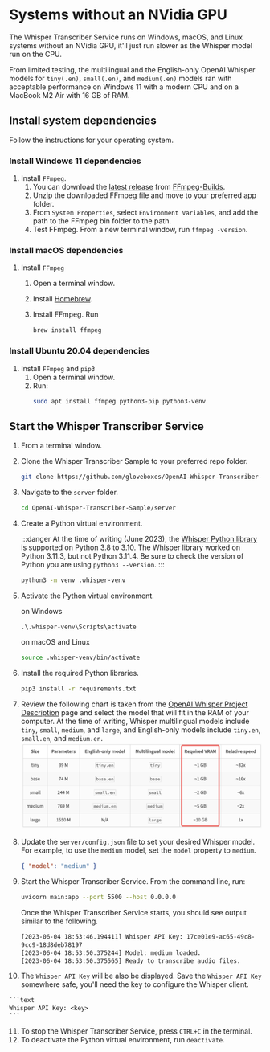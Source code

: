 # Systems without an NVidia GPU

The Whisper Transcriber Service runs on Windows, macOS, and Linux systems without an NVidia GPU, it'll just run slower as the Whisper model run on the CPU.

From limited testing, the multilingual and the English-only OpenAI Whisper models for `tiny(.en)`, `small(.en)`, and `medium(.en)` models ran with acceptable performance on Windows 11 with a modern CPU and on a MacBook M2 Air with 16 GB of RAM.

## Install system dependencies

Follow the instructions for your operating system.

### Install Windows 11 dependencies

1. Install `FFmpeg`.
   1. You can download the [latest release](https://github.com/BtbN/FFmpeg-Builds/releases/download/latest/ffmpeg-master-latest-win64-gpl.zip) from [FFmpeg-Builds](https://github.com/BtbN/FFmpeg-Builds/releases).
   2. Unzip the downloaded FFmpeg file and move to your preferred app folder.
   3. From `System Properties`, select `Environment Variables`, and add the path to the FFmpeg bin folder to the path.
   4. Test FFmpeg. From a new terminal window, run `ffmpeg -version`.

### Install macOS dependencies

1. Install `FFmpeg`
   1. Open a terminal window.
   1. Install [Homebrew](https://docs.brew.sh/Installation).
   1. Install FFmpeg. Run

        ```bash
        brew install ffmpeg
        ```

### Install Ubuntu 20.04 dependencies

1. Install `FFmpeg` and `pip3`
   1. Open a terminal window.
   2. Run:
        ```bash
        sudo apt install ffmpeg python3-pip python3-venv
        ```

## Start the Whisper Transcriber Service

1. From a terminal window.
2. Clone the Whisper Transcriber Sample to your preferred repo folder.

    ```bash
    git clone https://github.com/gloveboxes/OpenAI-Whisper-Transcriber-Sample.git
    ```

3. Navigate to the `server` folder.

    ```bash
    cd OpenAI-Whisper-Transcriber-Sample/server
    ```

4. Create a Python virtual environment.

    :::danger
    At the time of writing (June 2023), the [Whisper Python library](https://pypi.org/project/openai-whisper) is supported on Python 3.8 to 3.10. The Whisper library worked on Python 3.11.3, but not Python 3.11.4. Be sure to check the version of Python you are using `python3 --version`.
    :::

    ```bash
    python3 -m venv .whisper-venv
    ```

5. Activate the Python virtual environment.

    on Windows

    ```pwsh
    .\.whisper-venv\Scripts\activate
    ```

    on macOS and Linux

    ```bash
    source .whisper-venv/bin/activate
    ```

7. Install the required Python libraries.

    ```bash
    pip3 install -r requirements.txt
    ```

8. Review the following chart is taken from the [OpenAI Whisper Project Description](https://pypi.org/project/openai-whisper/) page and select the model that will fit in the RAM of your computer. At the time of writing, Whisper multilingual models include `tiny`, `small`, `medium`, and `large`, and English-only models include `tiny.en`, `small.en`, and `medium.en`.
   ![](../media/whisper_model_selection.png)

9.  Update the `server/config.json` file to set your desired Whisper model. For example, to use the `medium` model, set the `model` property to `medium`.

    ```json
    { "model": "medium" }
    ```

10.   Start the Whisper Transcriber Service. From the command line, run:

        ```bash
        uvicorn main:app --port 5500 --host 0.0.0.0
        ```

        Once the Whisper Transcriber Service starts, you should see output similar to the following.

        ```text
        [2023-06-04 18:53:46.194411] Whisper API Key: 17ce01e9-ac65-49c8-9cc9-18d8deb78197
        [2023-06-04 18:53:50.375244] Model: medium loaded.
        [2023-06-04 18:53:50.375565] Ready to transcribe audio files.
        ```

11.  The `Whisper API Key` will be also be displayed. Save the `Whisper API Key` somewhere safe, you'll need the key to configure the Whisper client.

    ```text
    Whisper API Key: <key>
    ```

11. To stop the Whisper Transcriber Service, press `CTRL+C` in the terminal.
12. To deactivate the Python virtual environment, run `deactivate`.

